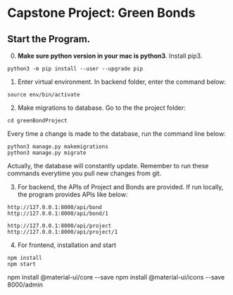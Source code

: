# Capstone Project: Green Bonds

## Start the Program.
0. **Make sure python version in your mac is python3**. Install pip3.
```
python3 -m pip install --user --upgrade pip
```

1. Enter virtual environment.
In backend folder, enter the command below:
```
source env/bin/activate
```
2. Make migrations to database.
Go to the the project folder:
```
cd greenBondProject
```

Every time a change is made to the database, run the command line below:
```
python3 manage.py makemigrations
python3 manage.py migrate
```
Actually, the database will constantly update. Remember to run these commands everytime you pull new changes from git.

3. For backend, the APIs of Project and Bonds are provided. If run locally, the program provides APIs like below:

```
http://127.0.0.1:8000/api/bond
http://127.0.0.1:8000/api/bond/1

http://127.0.0.1:8000/api/project
http://127.0.0.1:8000/api/project/1
```
4. For frontend, installation and start
```
npm install
npm start
```


npm install @material-ui/core --save
npm install @material-ui/icons --save
8000/admin